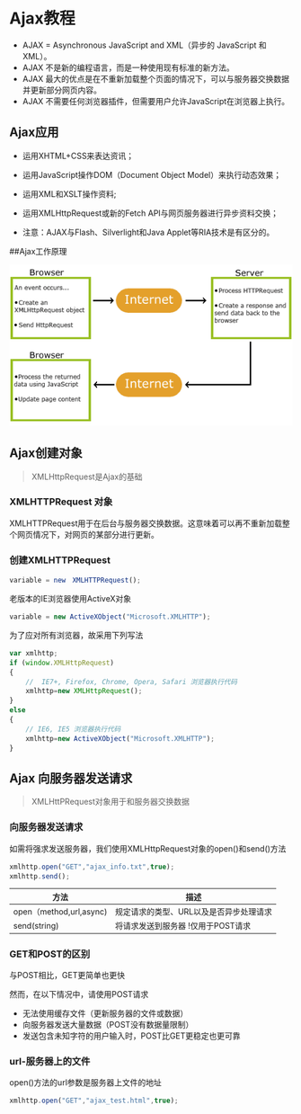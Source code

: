 # Ajax教程

- AJAX = Asynchronous JavaScript and XML（异步的 JavaScript 和 XML）。
- AJAX 不是新的编程语言，而是一种使用现有标准的新方法。
- AJAX 最大的优点是在不重新加载整个页面的情况下，可以与服务器交换数据并更新部分网页内容。
- AJAX 不需要任何浏览器插件，但需要用户允许JavaScript在浏览器上执行。


## Ajax应用

- 运用XHTML+CSS来表达资讯；

- 运用JavaScript操作DOM（Document Object Model）来执行动态效果；

- 运用XML和XSLT操作资料;

- 运用XMLHttpRequest或新的Fetch API与网页服务器进行异步资料交换；

- 注意：AJAX与Flash、Silverlight和Java Applet等RIA技术是有区分的。

##Ajax工作原理

![ajax](ajax\ajax.png)

## Ajax创建对象

> XMLHttpRequest是Ajax的基础

### XMLHTTPRequest 对象

XMLHTTPRequest用于在后台与服务器交换数据。这意味着可以再不重新加载整个网页情况下，对网页的某部分进行更新。

### 创建XMLHTTPRequest

```javascript
variable = new　XMLHTTPRequest();
```

老版本的IE浏览器使用ActiveX对象

```javascript
variable = new ActiveXObject("Microsoft.XMLHTTP");
```

为了应对所有浏览器，故采用下列写法

```javascript
var xmlhttp;
if (window.XMLHttpRequest)
{
    //  IE7+, Firefox, Chrome, Opera, Safari 浏览器执行代码
    xmlhttp=new XMLHttpRequest();
}
else
{
    // IE6, IE5 浏览器执行代码
    xmlhttp=new ActiveXObject("Microsoft.XMLHTTP");
}
```

## Ajax 向服务器发送请求

> XMLHttPRequest对象用于和服务器交换数据

### 向服务器发送请求

如需将强求发送服务器，我们使用XMLHttpRequest对象的open()和send()方法

```javascript
xmlhttp.open("GET","ajax_info.txt",true);
xmlhttp.send();
```

| 方法                     | 描述                    |
| ---------------------- | --------------------- |
| open（method,url,async) | 规定请求的类型、URL以及是否异步处理请求 |
| send(string)           | 将请求发送到服务器 !仅用于POST请求  |

### GET和POST的区别

与POST相比，GET更简单也更快

然而，在以下情况中，请使用POST请求

- 无法使用缓存文件（更新服务器的文件或数据）
- 向服务器发送大量数据（POST没有数据量限制）
- 发送包含未知字符的用户输入时，POST比GET更稳定也更可靠

### url-服务器上的文件

open()方法的url参数是服务器上文件的地址

```javascript
xmlhttp.open("GET","ajax_test.html",true);
```

